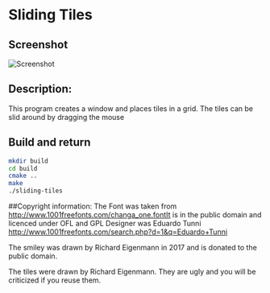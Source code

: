 # Sliding Tiles

## Screenshot
![Screenshot](http://opentechschool-zurich.github.io/cpp-co-learning/topics/games/monkey-keg/Richard/sliding-tiles/Screenshot.png)

## Description:
This program creates a window and places tiles in a grid.
The tiles can be slid around by dragging the mouse


## Build and return
```bash
mkdir build
cd build
cmake ..
make
./sliding-tiles
```

##Copyright information:
The Font was taken from http://www.1001freefonts.com/changa_one.fontIt is in the public domain and licenced under OFL and GPL
Designer was Eduardo Tunni http://www.1001freefonts.com/search.php?d=1&q=Eduardo+Tunni

The smiley was drawn by Richard Eigenmann in 2017 and is donated to the public domain.

The tiles were drawn by Richard Eigenmann. They are ugly and you will be criticized if you reuse them.
